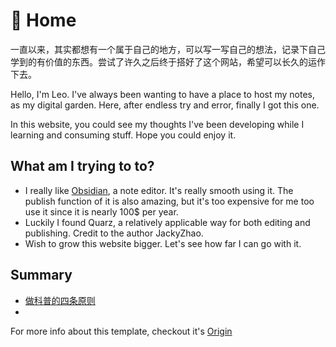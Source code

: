 # 🌱 Home
一直以来，其实都想有一个属于自己的地方，可以写一写自己的想法，记录下自己学到的有价值的东西。尝试了许久之后终于搭好了这个网站，希望可以长久的运作下去。

Hello, I'm Leo. I've always been wanting to have a place to host my notes, as my digital garden. Here, after endless try and error, finally I got this one.

In this website, you could see my thoughts  I've been developing while I learning and consuming stuff. Hope you could enjoy it.

## What am I trying to to?
- I really like [Obsidian](https://obsidian.md/), a note editor. It's really smooth using it. The publish function of it is also amazing, but it's too expensive for me too use it since it is nearly 100$ per year.
- Luckily I found Quarz, a relatively applicable way for both editing and publishing. Credit to the author JackyZhao.
- Wish to grow this website bigger. Let's see how far I can go with it.

## Summary
- [做科普的四条原则](notes/做科普的四条原则.md)
- 
For more info about this template, checkout it's [Origin](/notes/quarz_original/_index_original.md)
  
